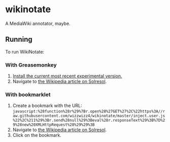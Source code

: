 # wikinotate
A MediaWiki annotator, maybe.

## Running
To run WikiNotate:

### With Greasemonkey
 1. [Install the current most recent experimental version.](https://github.com/wizzwizz4/wikinotate/raw/master/inject.user.js)
 2. Navigate to [the Wikipedia article on Solresol](https://en.wikipedia.org/wiki/Solresol).

### With bookmarklet
 1. Create a bookmark with the URL: `javascript:%28function%28r%29%7Br.open%28%27GET%27%2C%22https%3A//raw.githubusercontent.com/wizzwizz4/wikinotate/master/inject.user.js%22%2C%211%29%3Br.send%28null%29%3Beval%28r.responseText%29%3B%7D%29%28new%20XMLHttpRequest%28%29%29%3B`
 2. Navigate to [the Wikipedia article on Solresol](https://en.wikipedia.org/wiki/Solresol).
 3. Click on the bookmark.
